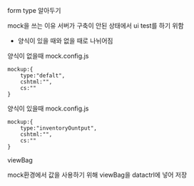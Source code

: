 form type 알아두기

mock을 쓰는 이유
서버가 구축이 안된 상태에서 ui test를 하기 위함
 
* 양식이 있을 때와 없을 때로 나뉘어짐

양식이 없을때 mock.config.js
```
mockup:{
    type:"defalt",
    cshtml:"",
    cs:""
}
```

양식이 있을때 mock.config.js
```
mockup:{
    type:"inventoryOuntput",
    cshtml:"",
    cs:""
}
```

viewBag

mock환경에서 값을 사용하기 위해 viewBag을 datactrl에 넣어 저장
